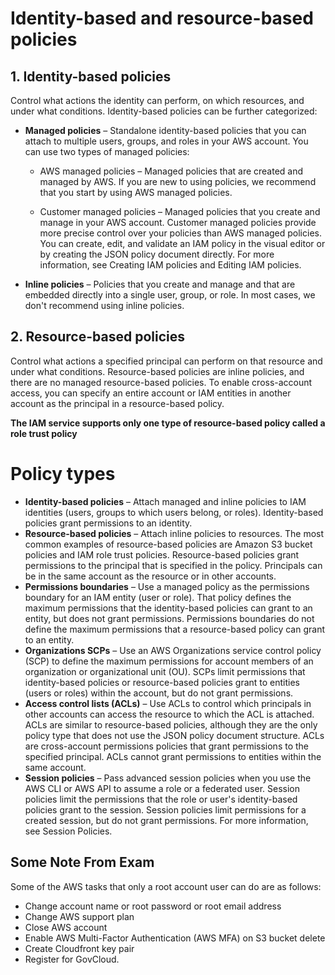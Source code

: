 # Identity-based and resource-based policies
## 1. **Identity-based policies**
Control what actions the identity can perform, on which resources, and under what conditions. Identity-based policies can be further categorized:
* **Managed policies** – Standalone identity-based policies that you can attach to multiple users, groups, and roles in your AWS account. You can use two types of managed policies:

    * AWS managed policies – Managed policies that are created and managed by AWS. If you are new to using policies, we recommend that you start by using AWS managed policies.

    * Customer managed policies – Managed policies that you create and manage in your AWS account. Customer managed policies provide more precise control over your policies than AWS managed policies. You can create, edit, and validate an IAM policy in the visual editor or by creating the JSON policy document directly. For more information, see Creating IAM policies and Editing IAM policies.

* **Inline policies** – Policies that you create and manage and that are embedded directly into a single user, group, or role. In most cases, we don't recommend using inline policies.

## 2. Resource-based policies 
Control what actions a specified principal can perform on that resource and under what conditions. Resource-based policies are inline policies, and there are no managed resource-based policies. To enable cross-account access, you can specify an entire account or IAM entities in another account as the principal in a resource-based policy.

**The IAM service supports only one type of resource-based policy called a role trust policy**

# Policy types
* **Identity-based policies** – Attach managed and inline policies to IAM identities (users, groups to which users belong, or roles). Identity-based policies grant permissions to an identity.
* **Resource-based policies** – Attach inline policies to resources. The most common examples of resource-based policies are Amazon S3 bucket policies and IAM role trust policies. Resource-based policies grant permissions to the principal that is specified in the policy. Principals can be in the same account as the resource or in other accounts.
* **Permissions boundaries** – Use a managed policy as the permissions boundary for an IAM entity (user or role). That policy defines the maximum permissions that the identity-based policies can grant to an entity, but does not grant permissions. Permissions boundaries do not define the maximum permissions that a resource-based policy can grant to an entity.
* **Organizations SCPs** – Use an AWS Organizations service control policy (SCP) to define the maximum permissions for account members of an organization or organizational unit (OU). SCPs limit permissions that identity-based policies or resource-based policies grant to entities (users or roles) within the account, but do not grant permissions.
* **Access control lists (ACLs)** – Use ACLs to control which principals in other accounts can access the resource to which the ACL is attached. ACLs are similar to resource-based policies, although they are the only policy type that does not use the JSON policy document structure. ACLs are cross-account permissions policies that grant permissions to the specified principal. ACLs cannot grant permissions to entities within the same account.
* **Session policies** – Pass advanced session policies when you use the AWS CLI or AWS API to assume a role or a federated user. Session policies limit the permissions that the role or user's identity-based policies grant to the session. Session policies limit permissions for a created session, but do not grant permissions. For more information, see Session Policies.

## Some Note From Exam
Some of the AWS tasks that only a root account user can do are as follows:
* Change account name or root password or root email address
* Change AWS support plan
* Close AWS account
* Enable AWS Multi-Factor Authentication (AWS MFA) on S3 bucket delete
* Create Cloudfront key pair
* Register for GovCloud.